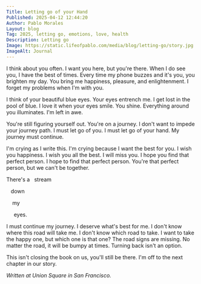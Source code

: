 ```yaml
---
Title: Letting go of your Hand
Published: 2025-04-12 12:44:20
Author: Pablo Morales
Layout: blog
Tag: 2025, letting go, emotions, love, health
Description: Letting go
Image: https://static.lifeofpablo.com/media/blog/letting-go/story.jpg
ImageAlt: Journal
---
```

I think about you often. I want you here, but you're there. When I do see you, I have the best of times. Every time my phone buzzes and it's you, you brighten my day. You bring me happiness, pleasure, and enlightenment. I forget my problems when I'm with you. 

I think of your beautiful blue eyes. Your eyes entrench me. I get lost in the pool of blue. I love it when your eyes smile. You shine. Everything around you illuminates. I'm left in awe.

You're still figuring yourself out. You're on a journey. I don't want to impede your journey path. I must let go of you. I must let go of your hand. My journey must continue.

I'm crying as I write this. I'm crying because I want the best for you. I wish you happiness. I wish you all the best. I will miss you. I hope you find that perfect person. I hope to find that perfect person. You're that perfect person, but we can't be together.

There's a 
&nbsp;&nbsp;stream 

&nbsp;&nbsp;&nbsp;down 

&nbsp;&nbsp;&nbsp;&nbsp;my 

&nbsp;&nbsp;&nbsp;&nbsp;&nbsp;eyes. 


I must continue my journey. I deserve what's best for me. I don't know where this road will take me. I don't know which road to take. I want to take the happy one, but which one is that one? The road signs are missing. No matter the road, it will be bumpy at times. Turning back isn't an option.

This isn't closing the book on us, you'll still be there. I'm off to the next chapter in our story. 


*Written at Union Square in San Francisco.*
